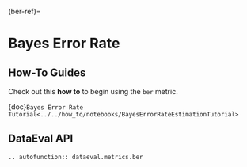 (ber-ref)=
# Bayes Error Rate

## How-To Guides

Check out this **how to** to begin using the `ber` metric.

{doc}`Bayes Error Rate Tutorial<../../how_to/notebooks/BayesErrorRateEstimationTutorial>`

## DataEval API

```{eval-rst}
.. autofunction:: dataeval.metrics.ber
```
